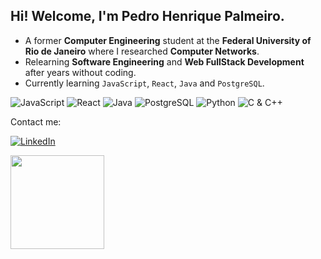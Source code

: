 ## Hi! Welcome, I'm Pedro Henrique Palmeiro.
- A former **Computer Engineering** student at the **Federal University of Rio de Janeiro** where I researched **Computer Networks**.
- Relearning **Software Engineering** and **Web FullStack Development** after years without coding. 
- Currently learning `JavaScript`, `React`, `Java` and `PostgreSQL`.

![JavaScript](https://img.shields.io/badge/JavaScript-Intermediate-yellow?style=flat-square&logo=javascript&logoColor=ffffff&color=e6c300)
![React](https://img.shields.io/badge/React-Beginner-blue?style=flat-square&logo=react&logoColor=ffffff&color=0e76a8)
![Java](https://img.shields.io/badge/Java-Beginner-red?style=flat-square&logo=java&logoColor=ffffff&color=0e76a8)
![PostgreSQL](https://img.shields.io/badge/PostgreSQL-Beginner-blue?style=flat-square&logo=postgresql&logoColor=ffffff&color=0e76a8)
![Python](https://img.shields.io/badge/Python-Intermediate-yellow?style=flat-square&logo=python&logoColor=ffffff&color=e6c300)
![C & C++](https://img.shields.io/badge/C_&_C++-Beginner-blue?style=flat-square&logo=cplusplus&logoColor=ffffff&color=0e76a8)

Contact me:

[![LinkedIn](https://img.shields.io/badge/LinkedIn-phpalmeiro-yellow?style=flat-square&logo=linkedin&logoColor=ffffff&color=0e76a8)](https://www.linkedin.com/in/phpalmeiro/)


<div>
    <img height="150em" src="https://github-readme-stats.vercel.app/api?username=phpalmeiro&show_icons=true&hide_border=true">
    
</div>

<!--
**phpalmeiro/phpalmeiro** is a ✨ _special_ ✨ repository because its `README.md` (this file) appears on your GitHub profile.

Here are some ideas to get you started:

- 🔭 I’m currently working on ...
- 🌱 I’m currently learning ...
- 👯 I’m looking to collaborate on ...
- 🤔 I’m looking for help with ...
- 💬 Ask me about ...
- 📫 How to reach me: ...
- 😄 Pronouns: ...
- ⚡ Fun fact: ...
-->

<!-- COLOR CODES
YELLOW: e6c300
BLUE: 0e76a8
RED: ff3300 -->
